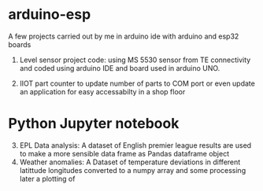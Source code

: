 # arduino-esp
A few projects carried out by me in arduino ide with arduino and esp32 boards
1) Level sensor project code: using MS 5530 sensor from TE connectivity and coded using arduino IDE and board used in arduino UNO.

2) IIOT part counter to update number of parts to COM port or even update an application for easy accessabilty in a shop floor


# Python Jupyter notebook
3) EPL Data analysis: A dataset of English premier league results are used to make a more sensible data frame as Pandas dataframe object
4) Weather anomalies: A Dataset of temperature deviations in different latittude longitudes converted to a numpy array and some processing later a plotting of  
